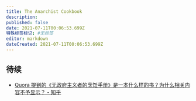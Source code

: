 ```yaml
---
title: The Anarchist Cookbook
description: 
published: false
date: 2021-07-11T00:06:53.699Z
特殊标签标记: #无标签
editor: markdown
dateCreated: 2021-07-11T00:06:53.699Z
---
```


## 待续

+ [Quora 提到的《无政府主义者的烹饪手册》是一本什么样的书？为什么相关内容不予显示？ - 知乎](https://archive.is/XmmZU "https://www.zhihu.com/question/27195699")
